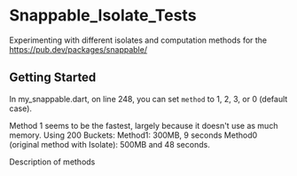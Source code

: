 # Snappable_Isolate_Tests

Experimenting with different isolates and computation methods for the https://pub.dev/packages/snappable/

## Getting Started

In my_snappable.dart, on line 248, you can set `method` to 1, 2, 3, or 0 (default case).

Method 1 seems to be the fastest, largely because it doesn't use as much memory. Using 200 Buckets:
Method1: 300MB, 9 seconds
Method0 (original method with Isolate): 500MB and 48 seconds.

Description of methods 
